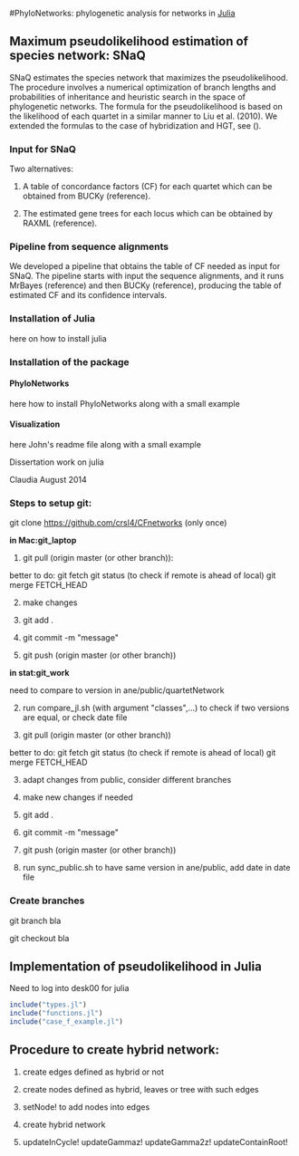 #PhyloNetworks: phylogenetic analysis for networks in [Julia](http://julialang.org)

## Maximum pseudolikelihood estimation of species network: SNaQ

SNaQ estimates the species network that maximizes the
pseudolikelihood. The procedure involves a numerical optimization of
branch lengths and probabilities of inheritance and heuristic search
in the space of phylogenetic networks.  The formula for the
pseudolikelihood is based on the likelihood of each quartet in a
similar manner to Liu et al. (2010). We extended the formulas to the
case of hybridization and HGT, see ().

### Input for SNaQ

Two alternatives: 

1. A table of concordance factors (CF) for each quartet which can be
obtained from BUCKy (reference).

2. The estimated gene trees for each locus which can be obtained by
RAXML (reference).

### Pipeline from sequence alignments

We developed a pipeline that obtains the table of CF needed as input
for SNaQ. The pipeline starts with input the sequence alignments, and
it runs MrBayes (reference) and then BUCKy (reference), producing the
table of estimated CF and its confidence intervals.


### Installation of Julia

here on how to install julia

### Installation of the package

#### PhyloNetworks

here how to install PhyloNetworks along with a small example

#### Visualization

here John's readme file along with a small example


Dissertation work on julia

Claudia August 2014

### Steps to setup git:

git clone https://github.com/crsl4/CFnetworks (only once)

**in Mac:git_laptop**

1. git pull (origin master (or other branch)):

better to do: git fetch
              git status (to check if remote is ahead of local)
              git merge FETCH_HEAD

2. make changes

3. git add .

4. git commit -m "message"

5. git push (origin master (or other branch))

**in stat:git_work**

need to compare to version in ane/public/quartetNetwork

2. run compare_jl.sh (with argument "classes",...) to check if two versions are equal, or check date file

1. git pull (origin master (or other branch))

better to do: git fetch
              git status (to check if remote is ahead of local)
              git merge FETCH_HEAD


3. adapt changes from public, consider different branches

4. make new changes if needed

5. git add .

6. git commit -m "message"

7. git push (origin master (or other branch))

8. run sync_public.sh to have same version in ane/public, add date in date file

### Create branches

git branch bla

git checkout bla

## Implementation of pseudolikelihood in Julia

Need to log into desk00 for julia

```julia
include("types.jl")
include("functions.jl")
include("case_f_example.jl")
```

## Procedure to create hybrid network:

1. create edges defined as hybrid or not

2. create nodes defined as hybrid, leaves or tree with such edges

3. setNode! to add nodes into edges

4. create hybrid network

5. updateInCycle! updateGammaz! updateGamma2z! updateContainRoot!
